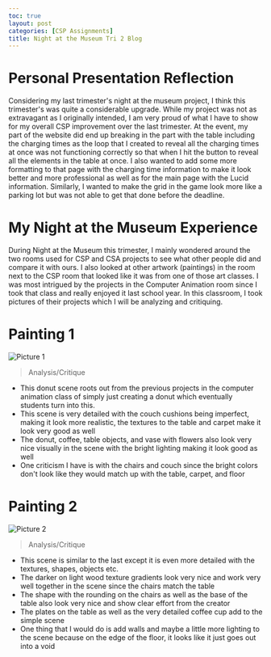 ```yaml
---
toc: true
layout: post
categories: [CSP Assignments]
title: Night at the Museum Tri 2 Blog
---
```

# Personal Presentation Reflection
Considering my last trimester's night at the museum project, I think this trimester's was quite a considerable upgrade. While my project was not as extravagant as I originally intended, I am very proud of what I have to show for my overall CSP improvement over the last trimester. At the event, my part of the website did end up breaking in the part with the table including the charging times as the loop that I created to reveal all the charging times at once was not functioning correctly so that when I hit the button to reveal all the elements in the table at once. I also wanted to add some more formatting to that page with the charging time information to make it look better and more professional as well as for the main page with the Lucid information. Similarly, I wanted to make the grid in the game look more like a parking lot but was not able to get that done before the deadline.
# My Night at the Museum Experience
During Night at the Museum this trimester, I mainly wondered around the two rooms used for CSP and CSA projects to see what other people did and compare it with ours. I also looked at other artwork (paintings) in the room next to the CSP room that looked like it was from one of those art classes. I was most intrigued by the projects in the Computer Animation room since I took that class and really enjoyed it last school year. In this classroom, I took pictures of their projects which I will be analyzing and critiquing.
# Painting 1
![]({{site.baseurl}}/images/natm01.png "Picture 1")

> Analysis/Critique
- This donut scene roots out from the previous projects in the computer animation class of simply just creating a donut which eventually students turn into this.
- This scene is very detailed with the couch cushions being imperfect, making it look more realistic, the textures to the table and carpet make it look very good as well
- The donut, coffee, table objects, and vase with flowers also look very nice visually in the scene with the bright lighting making it look good as well
- One criticism I have is with the chairs and couch since the bright colors don't look like they would match up with the table, carpet, and floor


# Painting 2
![]({{site.baseurl}}/images/natm02.png "Picture 2")

> Analysis/Critique
- This scene is similar to the last except it is even more detailed with the textures, shapes, objects etc.
- The darker on light wood texture gradients look very nice and work very well together in the scene since the chairs match the table
- The shape with the rounding on the chairs as well as the base of the table also look very nice and show clear effort from the creator
- The plates on the table as well as the very detailed coffee cup add to the simple scene
- One thing that I would do is add walls and maybe a little more lighting to the scene because on the edge of the floor, it looks like it just goes out into a void